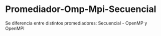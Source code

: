# Promediador-Omp-Mpi-Secuencial
Se diferencia entre distintos promediadores: Secuencial - OpenMP y OpenMPI
